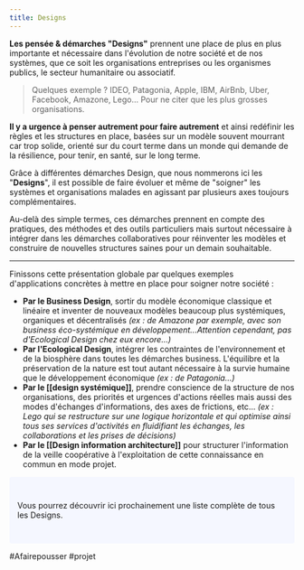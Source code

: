 ```yaml
---
title: Designs
---
```


**Les pensée & démarches "Designs"** prennent une place de plus en plus importante et nécessaire dans l'évolution de notre société et de nos systèmes, que ce soit les organisations entreprises ou les organismes publics, le secteur humanitaire ou associatif.

> Quelques exemple ? IDEO, Patagonia, Apple, IBM, AirBnb, Uber, Facebook, Amazone, Lego... Pour ne citer que les plus grosses organisations.

**Il y a urgence à penser autrement pour faire autrement** et ainsi redéfinir les règles et les structures en place, basées sur un modèle souvent mourrant car trop solide, orienté sur du court terme dans un monde qui demande de la résilience, pour tenir, en santé, sur le long terme.

Grâce à différentes démarches Design, que nous nommerons ici les "**Designs**", il est possible de faire évoluer et même de "soigner" les systèmes et organisations malades en agissant par plusieurs axes toujours complémentaires.

Au-delà des simple termes, ces démarches prennent en compte des pratiques, des méthodes et des outils particuliers mais surtout nécessaire à intégrer dans les démarches collaboratives pour réinventer les modèles et construire de nouvelles structures saines pour un demain souhaitable.

---

Finissons cette présentation globale par quelques exemples d'applications concrètes à mettre en place pour soigner notre société :

- **Par le Business Design**, sortir du modèle économique classique et linéaire et inventer de nouveaux modèles beaucoup plus systémiques, organiques et décentralisés *(ex : de Amazone par exemple, avec son business éco-systémique en développement...Attention cependant, pas d'Ecological Design chez eux encore...)*
- **Par l'Ecological Design**, intégrer les contraintes de l'environnement et de la biosphère dans toutes les démarches business. L'équilibre et la préservation de la nature est tout autant nécessaire à la survie humaine que le développement économique *(ex : de Patagonia...)*
- **Par le [[design systémique]]**, prendre conscience de la structure de nos organisations, des priorités et urgences d'actions réelles mais aussi des modes d'échanges d'informations, des axes de frictions, etc... *(ex : Lego qui se restructure sur une logique horizontale et qui optimise ainsi tous ses services d'activités en fluidifiant les échanges, les collaborations et les prises de décisions)*
- **Par le [[Design information architecture]]** pour structurer l'information de la veille coopérative à l'exploitation de cette connaissance en commun en mode projet.

<p style="padding: 3em 1em; background: #f5f7ff; border-radius: 4px;">
Vous pourrez découvrir ici prochainement une liste complète de tous les Designs.
</p>

#Afairepousser #projet
